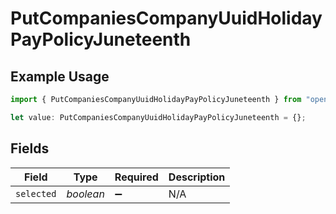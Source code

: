 # PutCompaniesCompanyUuidHolidayPayPolicyJuneteenth

## Example Usage

```typescript
import { PutCompaniesCompanyUuidHolidayPayPolicyJuneteenth } from "openapi/models/operations";

let value: PutCompaniesCompanyUuidHolidayPayPolicyJuneteenth = {};
```

## Fields

| Field              | Type               | Required           | Description        |
| ------------------ | ------------------ | ------------------ | ------------------ |
| `selected`         | *boolean*          | :heavy_minus_sign: | N/A                |